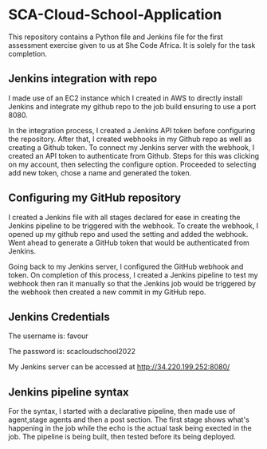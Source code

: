 # SCA-Cloud-School-Application

This repository contains a Python file and Jenkins file for the first assessment exercise given to us at She Code Africa. It is solely for the task completion.

## Jenkins integration with repo
I made use of an EC2 instance which I created in AWS to directly install Jenkins and integrate my github repo to the job build ensuring to use a port 8080.

In the integration process, I created a Jenkins API token before configuring the repository. After that, I created webhooks in my Github repo as well as creating a Github token. To connect my Jenkins server with the webhook, I created an API token to authenticate from Github. Steps for this was clicking on my account, then selecting the configure option. Proceeded to selecting add new token, chose a name and generated the token.


## Configuring my GitHub repository
I created a Jenkins file with all stages declared for ease in creating the Jenkins pipeline to be triggered with the webhook. To create the webhook, I opened up my github repo and used the setting and added the webhook. Went ahead to generate a GitHub token that would be authenticated from Jenkins.

Going back to my Jenkins server, I configured the GitHub webhook and token. On completion of this process, I created a Jenkins pipeline to test my webhook then ran it manually so that the Jenkins job would be triggered by the webhook then created a new commit in my GitHub repo.

## Jenkins Credentials

The username is: favour

The password is: scacloudschool2022

My Jenkins server can be accessed at http://34.220.199.252:8080/ 

## Jenkins pipeline syntax
For the syntax, I started with a declarative pipeline, then made use of agent,stage agents and then a post section. The first stage shows what's happening in the job while the echo is the actual task being exected in the job. The pipeline is being built, then tested before its being deployed.
